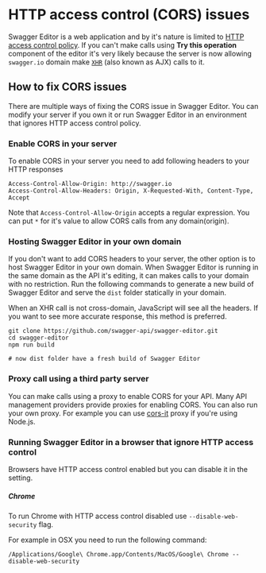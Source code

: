 # HTTP access control (CORS) issues

Swagger Editor is a web application and by it's nature is limited to [HTTP access control policy](https://developer.mozilla.org/en-US/docs/Web/HTTP/Access_control_CORS). If you can't make calls using **Try this operation** component of the editor it's very likely because the server is now allowing `swagger.io` domain make [`XHR`](https://developer.mozilla.org/en-US/docs/Web/API/XMLHttpRequest) (also known as AJX) calls to it.

## How to fix CORS issues

There are multiple ways of fixing the CORS issue in Swagger Editor. You can modify your server if you own it or run Swagger Editor in an environment that ignores HTTP access control policy.

### Enable CORS in your server

To enable CORS in your server you need to add following headers to your HTTP responses


```
Access-Control-Allow-Origin: http://swagger.io
Access-Control-Allow-Headers: Origin, X-Requested-With, Content-Type, Accept
```

Note that `Access-Control-Allow-Origin` accepts a regular expression. You can put `*` for it's value to allow CORS calls from any domain(origin).

### Hosting Swagger Editor in your own domain 

If you don't want to add CORS headers to your server, the other option is to host Swagger Editor in your own domain. When Swagger Editor is running in the same domain as the API it's editing, it can makes calls to your domain with no restriction. Run the following commands to generate a new build of Swagger Editor and serve the `dist` folder statically in your domain.

When an XHR call is not cross-domain, JavaScript will see all the headers. If you want to see more accurate response, this method is preferred.

```
git clone https://github.com/swagger-api/swagger-editor.git
cd swagger-editor
npm run build

# now dist folder have a fresh build of Swagger Editor
```

### Proxy call using a third party server

You can make calls using a proxy to enable CORS for your API. Many API management providers provide proxies for enabling CORS. You can also run your own proxy. For example you can use [cors-it](https://github.com/mohsen1/cors-it) proxy if you're using Node.js.

### Running Swagger Editor in a browser that ignore HTTP access control

Browsers have HTTP access control enabled but you can disable it in the setting.

##### Chrome
To run Chrome with HTTP access control disabled use  `--disable-web-security` flag.

For example in OSX you need to run the following command:

```
/Applications/Google\ Chrome.app/Contents/MacOS/Google\ Chrome --disable-web-security
```
